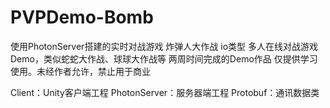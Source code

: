 # PVPDemo-Bomb
使用PhotonServer搭建的实时对战游戏 炸弹人大作战
io类型 多人在线对战游戏Demo，类似蛇蛇大作战、球球大作战等
两周时间完成的Demo作品
仅提供学习使用。未经作者允许，禁止用于商业

Client：Unity客户端工程
PhotonServer：服务器端工程
Protobuf：通讯数据类
